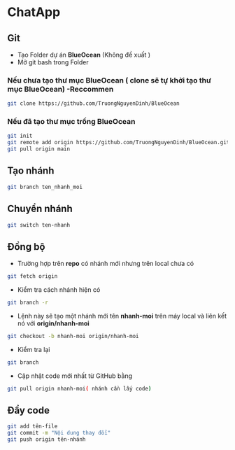 # ChatApp
## Git
* Tạo Folder dự án **BlueOcean** (Không đề xuất )
* Mở git bash trong Folder
### Nếu chưa tạo thư mục BlueOcean ( clone sẽ tự khởi tạo thư mục BlueOcean) -Reccommen
```bash
git clone https://github.com/TruongNguyenDinh/BlueOcean
```
### Nếu đã tạo thư mục trống BlueOcean
```bash
git init
git remote add origin https://github.com/TruongNguyenDinh/BlueOcean.git
git pull origin main
```
## Tạo nhánh
```bash
git branch ten_nhanh_moi
```
## Chuyển nhánh
```bash
git switch ten-nhanh
```
## Đồng bộ 
* Trường hợp trên **repo** có nhánh mới nhưng trên local chưa có
```bash
git fetch origin
```
* Kiểm tra cách nhánh hiện có
```bash
git branch -r
```
* Lệnh này sẽ tạo một nhánh mới tên **nhanh-moi** trên máy local và liên kết nó với **origin/nhanh-moi**
```bash
git checkout -b nhanh-moi origin/nhanh-moi
```
* Kiểm tra lại
```bash
git branch
```
* Cập nhật code mới nhất từ GitHub bằng
```bash
git pull origin nhanh-moi( nhánh cần lấy code)
```
## Đẩy code
```bash
git add tên-file
git commit -m "Nội dung thay đổi"
git push origin tên-nhánh
```


